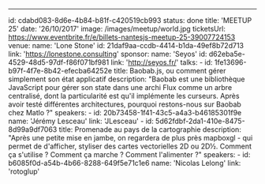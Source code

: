 ---
id: cdabd083-8d6e-4b84-b81f-c420519cb993
status: done
title: 'MEETUP 25'
date: '26/10/2017'
image: /images/meetup/world.jpg
ticketsUrl: https://www.eventbrite.fr/e/billets-nantesjs-meetup-25-39007724153
venue:
    name: 'Lone Stone'
    id: 21daf9aa-ccdb-4414-b1da-49ef8b72d713
    link: 'https://lonestone.consulting'
sponsor:
    name: 'Seyos'
    id: d62eba5e-4529-48d5-97df-f86f071bf981
    link: 'http://seyos.fr/'
talks:
    -
        id: 1fe13696-b97f-4f7e-8b42-efecba64252e
        title: Baobab.js, ou comment gérer simplement son état applicatif
        description: "Baobab est une bibliothèque JavaScript pour gérer son state dans une archi Flux comme un arbre centralisé, dont la particularité est qu'il implémente les curseurs. Après avoir testé différentes architectures, pourquoi restons-nous sur Baobab chez Matlo ?"
        speakers:
            -
                id: 20b73458-1f41-43c5-a4a3-b46185301f9e
                name: 'Jérémy Lesceau'
                link: 'JLesceau'
    -
        id: 5d62fdbf-2da1-410e-8475-8d99a9df7063
        title: Promenade au pays de la cartographie
        description: "Après une petite mise en jambe, on regardera de plus près mapboxgl - qui permet de d'afficher, styliser des cartes vectorielles 2D ou 2D½. Comment ça s'utilise ? Comment ça marche ? Comment l'alimenter ?"
        speakers:
            -
                id: b6085f0d-a54b-4b66-8288-649f5e71c1e6
                name: 'Nicolas Lelong'
                link: 'rotoglup'
